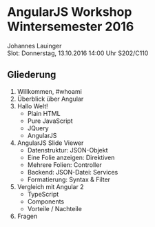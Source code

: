 # AngularJS Workshop Wintersemester 2016

Johannes Lauinger  
Slot: Donnerstag, 13.10.2016 14:00 Uhr S202/C110

## Gliederung

1. Willkommen, #whoami
2. Überblick über Angular
3. Hallo Welt!
   - Plain HTML
   - Pure JavaScript
   - JQuery
   - AngularJS
4. AngularJS Slide Viewer
   - Datenstruktur: JSON-Objekt
   - Eine Folie anzeigen: Direktiven
   - Mehrere Folien: Controller
   - Backend: JSON-Datei: Services
   - Formatierung: Syntax & Filter
5. Vergleich mit Angular 2
   - TypeScript
   - Components
   - Vorteile / Nachteile
6. Fragen

